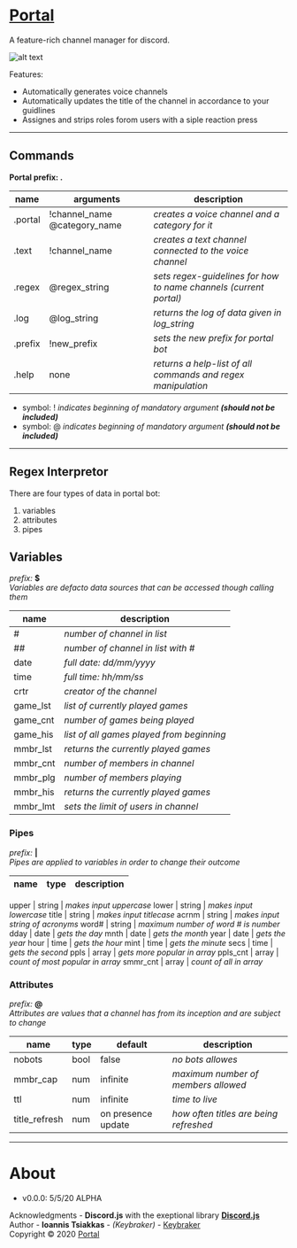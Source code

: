 # [Portal](https://github.com/keybraker/portal-discord-bot)
A feature-rich channel manager for discord.

![alt text](https://...)

Features:
* Automatically generates voice channels
* Automatically updates the title of the channel in accordance to your guidlines
* Assignes and strips roles forom users with a siple reaction press

***

## Commands
**Portal prefix: .**

name | arguments | description
--------- | --------- | ---------
.portal | !channel_name @category_name | _creates a voice channel and a category for it_
.text | !channel_name | _creates a text channel connected to the voice channel_
.regex | @regex_string | _sets regex-guidelines for how to name channels (current portal)_
.log | @log_string | _returns the log of data given in log_string_
.prefix | !new_prefix | _sets the new prefix for portal bot_
.help | none | _returns a help-list of all commands and regex manipulation_
  
* symbol: ! _indicates beginning of mandatory argument **(should not be included)**_
* symbol: @ _indicates beginning of mandatory argument **(should not be included)**_

***

## Regex Interpretor
There are four types of data in portal bot:
1. variables
2. attributes
3. pipes

## Variables
*prefix:* **$**
<br>
*Variables are defacto data sources that can be accessed though calling them*

name | description
--------- | ---------
\# | _number of channel in list_
\## | _number of channel in list with \#_
date | _full date: dd/mm/yyyy_
time | _full time: hh/mm/ss_
crtr | _creator of the channel_
game_lst | _list of currently played games_
game_cnt | _number of games being played_
game_his | _list of all games played from beginning_
mmbr_lst | _returns the currently played games_
mmbr_cnt | _number of members in channel_
mmbr_plg | _number of members playing_
mmbr_his | _returns the currently played games_
mmbr_lmt | _sets the limit of users in channel_

### Pipes
*prefix:* **|**
<br>
*Pipes are applied to variables in order to change their outcome*

name | type | description
--------- | --------- | ---------

upper | string | _makes input uppercase_
lower | string | _makes input lowercase_
title | string | _makes input titlecase_
acrnm | string | _makes input string of acronyms_
word\# | string | _maximum number of word \# is number_
dday | date | _gets the day_
mnth | date | _gets the month_
year | date | _gets the year_
hour | time | _gets the hour_
mint | time | _gets the minute_
secs | time | _gets the second_
ppls | array | _gets more popular in array_
ppls_cnt | array | _count of most popular in array_
smmr_cnt | array | _count of all in array_

### Attributes
*prefix:* **@**
<br>
*Attributes are values that a channel has from its inception and are subject to change*

name | type | default | description
--------- | --------- | --------- | --------- 
nobots | bool | false | _no bots allowes_
mmbr_cap | num | infinite | _maximum number of members allowed_
ttl | num | infinite | _time to live_
title_refresh | num | on presence update | _how often titles are being refreshed_

***

# About

* v0.0.0: 5/5/20 ALPHA

Acknowledgments - **Discord.js** with the exeptional library [**Discord.js**](http://owl.phy.queensu.ca/~phil/exiftool/)
<br>
Author - **Ioannis Tsiakkas** - *(Keybraker)* - [Keybraker](https://github.com/keybraker)
<br>
Copyright © 2020 [Portal](https://github.com/keybraker/portal-discord-bot)



